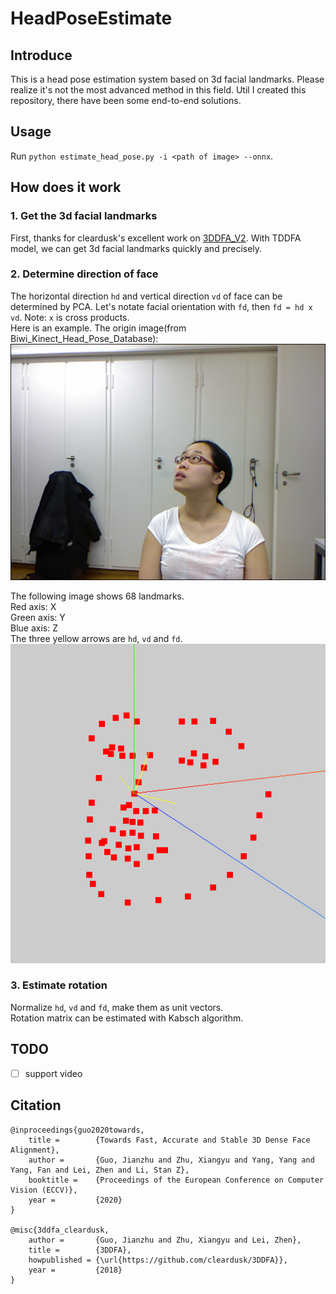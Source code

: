 # HeadPoseEstimate
## Introduce
This is a head pose estimation system based on 3d facial landmarks. Please realize it's not the most advanced method in this field. Util I created this repository, there have been some end-to-end solutions.

## Usage
Run `python estimate_head_pose.py -i <path of image> --onnx`.

## How does it work
### 1. Get the 3d facial landmarks
First, thanks for cleardusk's excellent work on [3DDFA_V2](https://github.com/cleardusk/3DDFA_V2). With TDDFA model, we can get 3d facial landmarks quickly and precisely.
### 2. Determine direction of face
The horizontal direction `hd` and vertical direction `vd` of face can be determined by PCA. Let's notate facial orientation with `fd`, then `fd = hd x vd`. Note: `x` is cross products.  
Here is an example. The origin image(from Biwi_Kinect_Head_Pose_Database):
![origin image](figures/origin_image.png)

The following image shows 68 landmarks.  
Red axis: X  
Green axis: Y  
Blue axis: Z  
The three yellow arrows are `hd`, `vd` and `fd`.
![landmarks](figures/landmarks.png)
### 3. Estimate rotation
Normalize `hd`, `vd` and `fd`, make them as unit vectors.   
Rotation matrix can be estimated with Kabsch algorithm.

## TODO
- [ ] support video

## Citation

    @inproceedings{guo2020towards,
        title =        {Towards Fast, Accurate and Stable 3D Dense Face Alignment},
        author =       {Guo, Jianzhu and Zhu, Xiangyu and Yang, Yang and Yang, Fan and Lei, Zhen and Li, Stan Z},
        booktitle =    {Proceedings of the European Conference on Computer Vision (ECCV)},
        year =         {2020}
    }

    @misc{3ddfa_cleardusk,
        author =       {Guo, Jianzhu and Zhu, Xiangyu and Lei, Zhen},
        title =        {3DDFA},
        howpublished = {\url{https://github.com/cleardusk/3DDFA}},
        year =         {2018}
    }